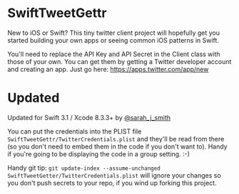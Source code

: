 SwiftTweetGettr
===============

New to iOS or Swift? This tiny twitter client project will hopefully get you started building your own apps or seeing common iOS patterns in Swift.

You'll need to replace the API Key and API Secret in the Client class with those of your own. You can get them by getting a Twitter developer account and creating an app. Just go here: https://apps.twitter.com/app/new

# Updated

Updated for Swift 3.1 / Xcode 8.3.3+ by [@sarah_j_smith](https://github.com/sarah-j-smith)

You can put the credentials into the PLIST file `SwiftTweetGettr/TwitterCredentials.plist` and they'll be read from there (so you don't need to embed them in the code if you don't want to). Handy if you're going to be displaying the code in a group setting.  :-)

Handy git tip: `git update-index --assume-unchanged SwiftTweetGetter/TwitterCredentials.plist` will ignore your changes so you don't push secrets to your repo, if you wind up forking this project.
